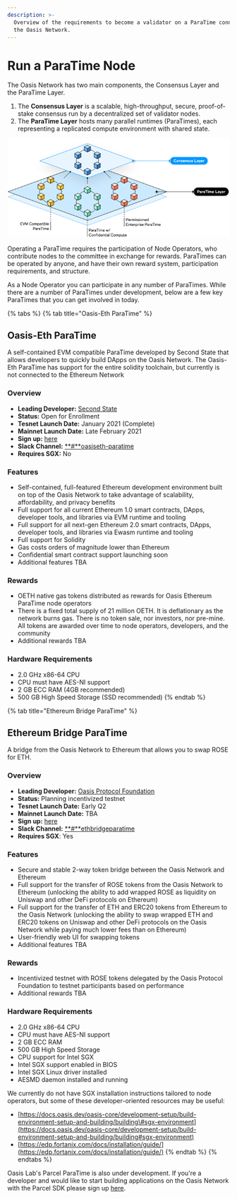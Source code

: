 ```yaml
---
description: >-
  Overview of the requirements to become a validator on a ParaTime connected to
  the Oasis Network.
---
```


# Run a ParaTime Node

The Oasis Network has two main components, the Consensus Layer and the ParaTime Layer.

1. The **Consensus Layer** is a scalable, high-throughput, secure, proof-of-stake consensus run by a decentralized set of validator nodes.
2. The **ParaTime Layer** hosts many parallel runtimes \(ParaTimes\), each representing a replicated compute environment with shared state.

![](../.gitbook/assets/image%20%281%29.png)

  
Operating a ParaTime requires the participation of Node Operators, who contribute nodes to the committee in exchange for rewards. ParaTimes can be operated by anyone, and have their own reward system, participation requirements, and structure.  


As a Node Operator you can participate in any number of ParaTimes. While there are a number of ParaTimes under development, below are a few key ParaTimes that you can get involved in today.

{% tabs %}
{% tab title="Oasis-Eth ParaTime" %}
## Oasis-Eth ParaTime

A self-contained EVM compatible ParaTime developed by Second State that allows developers to quickly build DApps on the Oasis Network. The Oasis-Eth ParaTime has support for the entire solidity toolchain, but currently is not connected to the Ethereum Network

### Overview 

* **Leading Developer:** [Second State](http://oasiseth.org/)
* **Status:** Open for Enrollment
* **Tesnet Launch Date:** January 2021 \(Complete\)
* **Mainnet Launch Date:** Late February 2021
* **Sign up:** [here](https://github.com/second-state/oasis-ssvm-runtime/wiki/Deploy-OasisEth-Paratime-Beta-on-the-oasis-mainnet)
* **Slack Channel:** [**\#**oasiseth-paratime](https://join.slack.com/t/oasiscommunity/shared_invite/enQtNjQ5MTA3NTgyOTkzLWIxNTg1ZWZmOTIwNmQ2MTg1YmU0MzgyMzk3OWM2ZWQ4NTQ0ZDJkNTBmMTdlM2JhODllYjg5YmJkODc2NzgwNTg)
* **Requires SGX:** No

### Features

* Self-contained, full-featured Ethereum development environment built on top of the Oasis Network to take advantage of scalability, affordability, and privacy benefits
* Full support for all current Ethereum 1.0 smart contracts, DApps, developer tools, and libraries via EVM runtime and tooling
* Full support for all next-gen Ethereum 2.0 smart contracts, DApps, developer tools, and libraries via Ewasm runtime and tooling
* Full support for Solidity
* Gas costs orders of magnitude lower than Ethereum
* Confidential smart contract support launching soon
* Additional features TBA

### Rewards

* OETH native gas tokens distributed as rewards for Oasis Ethereum ParaTime node operators
* There is a fixed total supply of 21 million OETH. It is deflationary as the network burns gas. There is no token sale, nor investors, nor pre-mine. All tokens are awarded over time to node operators, developers, and the community
* Additional rewards TBA

### Hardware Requirements

* 2.0 GHz x86-64 CPU
* CPU must have AES-NI support
* 2 GB ECC RAM \(4GB recommended\)
* 500 GB High Speed Storage \(SSD recommended\)
{% endtab %}

{% tab title="Ethereum Bridge ParaTime" %}
## Ethereum Bridge ParaTime

A bridge from the Oasis Network to Ethereum that allows you to swap ROSE for ETH. 

### Overview 

* **Leading Developer:** [Oasis Protocol Foundation](http://oasisprotocol.org/)
* **Status:** Planning incentivized testnet 
* **Tesnet Launch Date:** Early Q2
* **Mainnet Launch Date:** TBA
* **Sign up:** [here](https://oasisfoundation.typeform.com/to/aPDUHoTJ)
* **Slack Channel:** [**\#**ethbridgeparatime](https://join.slack.com/t/oasiscommunity/shared_invite/enQtNjQ5MTA3NTgyOTkzLWIxNTg1ZWZmOTIwNmQ2MTg1YmU0MzgyMzk3OWM2ZWQ4NTQ0ZDJkNTBmMTdlM2JhODllYjg5YmJkODc2NzgwNTg)
* **Requires SGX**: Yes

### Features

* Secure and stable 2-way token bridge between the Oasis Network and Ethereum
* Full support for the transfer of ROSE tokens from the Oasis Network to Ethereum \(unlocking the ability to add wrapped ROSE as liquidity on Uniswap and other DeFi protocols on Ethereum\)
* Full support for the transfer of ETH and ERC20 tokens from Ethereum to the Oasis Network \(unlocking the ability to swap wrapped ETH and ERC20 tokens on Uniswap and other DeFi protocols on the Oasis Network while paying much lower fees than on Ethereum\)
* User-friendly web UI for swapping tokens
* Additional features TBA

### Rewards

* Incentivized testnet with ROSE tokens delegated by the Oasis Protocol Foundation to testnet participants based on performance
* Additional rewards TBA

### Hardware Requirements

* 2.0 GHz x86-64 CPU
* CPU must have AES-NI support
* 2 GB ECC RAM
* 500 GB High Speed Storage
* CPU support for Intel SGX
* Intel SGX support enabled in BIOS
* Intel SGX Linux driver installed
* AESMD daemon installed and running

We currently do not have SGX installation instructions tailored to node operators, but some of these developer-oriented resources may be useful:

* [https://docs.oasis.dev/oasis-core/development-setup/build-environment-setup-and-building/building\#sgx-environment](https://docs.oasis.dev/oasis-core/development-setup/build-environment-setup-and-building/building#sgx-environment)
* [https://edp.fortanix.com/docs/installation/guide/](https://edp.fortanix.com/docs/installation/guide/)
{% endtab %}
{% endtabs %}

Oasis Lab's Parcel ParaTime is also under development. If you're a developer and would like to start building applications on the Oasis Network with the Parcel SDK please sign up [here](https://www.oasislabs.com/parcelsdk).

